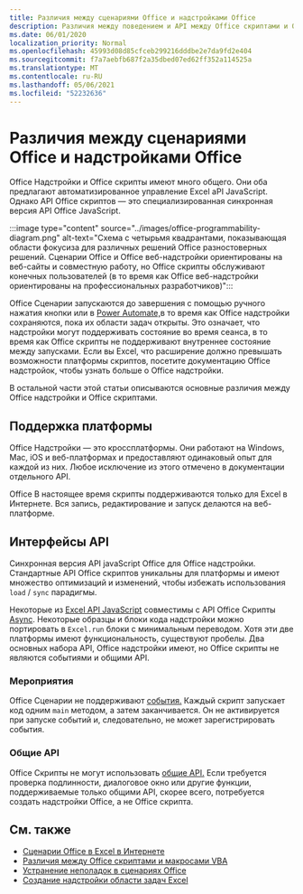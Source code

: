 ```yaml
---
title: Различия между сценариями Office и надстройками Office
description: Различия между поведением и API между Office скриптами и Office надстройки.
ms.date: 06/01/2020
localization_priority: Normal
ms.openlocfilehash: 45993d08d85cfceb299216dddbe2e7da9fd2e404
ms.sourcegitcommit: f7a7aebfb687f2a35dbed07ed62ff352a114525a
ms.translationtype: MT
ms.contentlocale: ru-RU
ms.lasthandoff: 05/06/2021
ms.locfileid: "52232636"
---
```

# <a name="differences-between-office-scripts-and-office-add-ins"></a>Различия между сценариями Office и надстройками Office

Office Надстройки и Office скрипты имеют много общего. Они оба предлагают автоматизированное управление Excel aPI JavaScript. Однако API Office скриптов — это специализированная синхронная версия API Office JavaScript.

:::image type="content" source="../images/office-programmability-diagram.png" alt-text="Схема с четырьмя квадрантами, показывающая области фокусиза для различных решений Office разностоверных решений. Сценарии Office и Office веб-надстройки ориентированы на веб-сайты и совместную работу, но Office скрипты обслуживают конечных пользователей (в то время как Office веб-надстройки ориентированы на профессиональных разработчиков)":::

Office Сценарии запускаются до завершения с помощью ручного нажатия кнопки или в [Power Automate,](https://flow.microsoft.com/)в то время как Office надстройки сохраняются, пока их области задач открыты. Это означает, что надстройки могут поддерживать состояние во время сеанса, в то время как Office скрипты не поддерживают внутреннее состояние между запусками. Если вы Excel, что расширение должно превышать возможности платформы скриптов, [](/office/dev/add-ins) посетите документацию Office надстройок, чтобы узнать больше о Office надстройки.

В остальной части этой статьи описываются основные различия между Office надстройки и Office скриптами.

## <a name="platform-support"></a>Поддержка платформы

Office Надстройки — это кроссплатформы. Они работают на Windows, Mac, iOS и веб-платформах и предоставляют одинаковый опыт для каждой из них. Любое исключение из этого отмечено в документации отдельного API.

Office В настоящее время скрипты поддерживаются только для Excel в Интернете. Вся запись, редактирование и запуск делаются на веб-платформе.

## <a name="apis"></a>Интерфейсы API

Синхронная версия API javaScript Office для Office надстройки. Стандартные API Office скриптов уникальны для платформы и имеют множество оптимизаций и изменений, чтобы избежать использования `load` / `sync` парадигмы.

Некоторые из [Excel API JavaScript](/javascript/api/excel?view=excel-js-preview&preserve-view=true) совместимы с API Office Скрипты [Async](../develop/excel-async-model.md). Некоторые образцы и блоки кода надстройки можно портировать в `Excel.run` блоки с минимальным переводом. Хотя эти две платформы имеют функциональность, существуют пробелы. Два основных набора API, Office надстройки имеют, но Office скрипты не являются событиями и общими API.

### <a name="events"></a>Мероприятия

Office Сценарии не поддерживают [события.](/office/dev/add-ins/excel/excel-add-ins-events) Каждый скрипт запускает код одним `main` методом, а затем заканчивается. Он не активируется при запуске событий и, следовательно, не может зарегистрировать события.

### <a name="common-apis"></a>Общие API

Office Скрипты не могут использовать [общие API.](/javascript/api/office) Если требуется проверка подлинности, диалоговое окно или другие функции, поддерживаемые только общими API, скорее всего, потребуется создать надстройки Office, а не Office скрипта.

## <a name="see-also"></a>См. также

- [Сценарии Office в Excel в Интернете](../overview/excel.md)
- [Различия между Office скриптами и макросами VBA](vba-differences.md)
- [Устранение неполадок в сценариях Office](../testing/troubleshooting.md)
- [Создание надстройки области задач Excel](/office/dev/add-ins/quickstarts/excel-quickstart-jquery)
